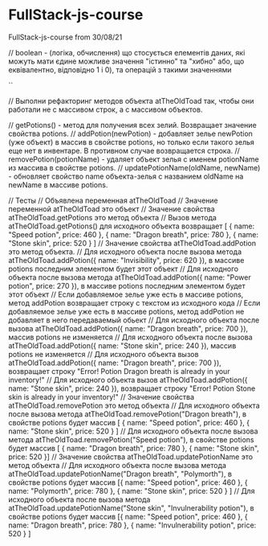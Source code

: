 # FullStack-js-course
FullStack-js-course from 30/08/21

// boolean -  (логіка, обчислення) що стосується елементів даних, які можуть мати єдине можливе значення "істинно" та "хибно"
                                    або, що еквівалентно, відповідно 1 і 0), та операцій з такими значеннями
       
``

// Выполни рефакторинг методов объекта atTheOldToad так, чтобы они работали не с массивом строк, а с массивом объектов.

// getPotions() - метод для получения всех зелий. Возвращает значение свойства potions.
// addPotion(newPotion) - добавляет зелье newPotion (уже объект) в массив в свойстве potions, но только если такого зелья еще нет в инвентаре. В противном случае возвращается строка.
// removePotion(potionName) - удаляет объект зелья с именем potionName из массива в свойстве potions.
// updatePotionName(oldName, newName) - обновляет свойство name объекта-зелья с названием oldName на newName в массиве potions.

// Тесты
// Объявлена переменная atTheOldToad
// Значение переменной atTheOldToad это объект
// Значение свойства atTheOldToad.getPotions это метод объекта
// Вызов метода atTheOldToad.getPotions() для исходного объекта возвращает [ { name: "Speed potion", price: 460 }, { name: "Dragon breath", price: 780 }, { name: "Stone skin", price: 520 } ]
// Значение свойства atTheOldToad.addPotion это метод объекта.
// Для исходного объекта после вызова метода atTheOldToad.addPotion({ name: "Invisibility", price: 620 }), в массиве potions последним элементом будет этот объект
// Для исходного объекта после вызова метода atTheOldToad.addPotion({ name: "Power potion", price: 270 }), в массиве potions последним элементом будет этот объект
// Если добавляемое зелье уже есть в массиве potions, метод addPotion возвращает строку с текстом из исходного кода
// Если добавляемое зелье уже есть в массиве potions, метод addPotion не добавляет в него передаваемый обьект
// Для исходного объекта после вызова atTheOldToad.addPotion({ name: "Dragon breath", price: 700 }), массив potions не изменяется
// Для исходного объекта после вызова atTheOldToad.addPotion({ name: "Stone skin", price: 240 }), массив potions не изменяется
// Для исходного объекта вызов atTheOldToad.addPotion({ name: "Dragon breath", price: 700 }), возвращает строку "Error! Potion Dragon breath is already in your inventory!"
// Для исходного объекта вызов atTheOldToad.addPotion({ name: "Stone skin", price: 240 }), возвращает строку "Error! Potion Stone skin is already in your inventory!"
// Значение свойства atTheOldToad.removePotion это метод объекта
// Для исходного объекта после вызова метода atTheOldToad.removePotion("Dragon breath"), в свойстве potions будет массив [ { name: "Speed potion", price: 460 }, { name: "Stone skin", price: 520 } ]
// Для исходного объекта после вызова метода atTheOldToad.removePotion("Speed potion"), в свойстве potions будет массив [ { name: "Dragon breath", price: 780 }, { name: "Stone skin", price: 520 }]
// Значение свойства atTheOldToad.updatePotionName это метод объекта
// Для исходного объекта после вызова метода atTheOldToad.updatePotionName("Dragon breath", "Polymorth"), в свойстве potions будет массив [{ name: "Speed potion", price: 460 }, { name: "Polymorth", price: 780 }, { name: "Stone skin", price: 520 } ]
// Для исходного объекта после вызова метода atTheOldToad.updatePotionName("Stone skin", "Invulnerability potion"), в свойстве potions будет массив [{ name: "Speed potion", price: 460 }, { name: "Dragon breath", price: 780 }, { name: "Invulnerability potion", price: 520 } ]